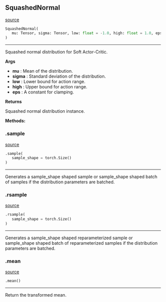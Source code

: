 #


## SquashedNormal
[source](https://github.com/RLE-Foundation/Hsuanwu/blob/main/hsuanwu/xplore/distribution/squashed_normal.py/#L38)
```python 
SquashedNormal(
   mu: Tensor, sigma: Tensor, low: float = -1.0, high: float = 1.0, eps: float = 1e-06
)
```


---
Squashed normal distribution for Soft Actor-Critic.


**Args**

* **mu**  : Mean of the distribution.
* **sigma**  : Standard deviation of the distribution.
* **low**  : Lower bound for action range.
* **high**  : Upper bound for action range.
* **eps**  : A constant for clamping.


**Returns**

Squashed normal distribution instance.


**Methods:**


### .sample
[source](https://github.com/RLE-Foundation/Hsuanwu/blob/main/hsuanwu/xplore/distribution/squashed_normal.py/#L82)
```python
.sample(
   sample_shape = torch.Size()
)
```

---
Generates a sample_shape shaped sample or sample_shape shaped batch of samples if the distribution parameters are batched.

### .rsample
[source](https://github.com/RLE-Foundation/Hsuanwu/blob/main/hsuanwu/xplore/distribution/squashed_normal.py/#L86)
```python
.rsample(
   sample_shape = torch.Size()
)
```

---
Generates a sample_shape shaped reparameterized sample or sample_shape shaped batch of reparameterized samples if the distribution parameters are batched.

### .mean
[source](https://github.com/RLE-Foundation/Hsuanwu/blob/main/hsuanwu/xplore/distribution/squashed_normal.py/#L91)
```python
.mean()
```

---
Return the transformed mean.
